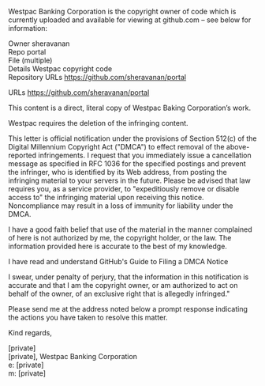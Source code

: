 Westpac Banking Corporation is the copyright owner of code which is currently uploaded and available for viewing at github.com – see below for information:  
  
Owner	sheravanan  
Repo	portal  
File	(multiple)  
Details	Westpac copyright code  
Repository URLs	https://github.com/sheravanan/portal  
  
URLs	https://github.com/sheravanan/portal  
  
This content is a direct, literal copy of Westpac Baking Corporation’s work.  
  
Westpac requires the deletion of the infringing content.  
  
This letter is official notification under the provisions of Section 512(c) of the Digital Millennium Copyright Act ("DMCA") to effect removal of the above-reported infringements. I request that you immediately issue a cancellation message as specified in RFC 1036 for the specified postings and prevent the infringer, who is identified by its Web address, from posting the infringing material to your servers in the future. Please be advised that law requires you, as a service provider, to "expeditiously remove or disable access to" the infringing material upon receiving this notice. Noncompliance may result in a loss of immunity for liability under the DMCA.  
  
I have a good faith belief that use of the material in the manner complained of here is not authorized by me, the copyright holder, or the law. The information provided here is accurate to the best of my knowledge.  
  
I have read and understand GitHub's Guide to Filing a DMCA Notice  
  
I swear, under penalty of perjury, that the information in this notification is accurate and that I am the copyright owner, or am authorized to act on behalf of the owner, of an exclusive right that is allegedly infringed."  
  
Please send me at the address noted below a prompt response indicating the actions you have taken to resolve this matter.  
  
Kind regards,  
  
[private]  
[private], Westpac Banking Corporation  
e: [private]  
m: [private]    
